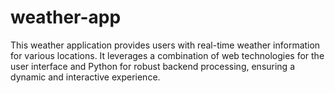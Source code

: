 # weather-app
This weather application provides users with real-time weather information for various locations. It leverages a combination of web technologies for the user interface and Python for robust backend processing, ensuring a dynamic and interactive experience.
